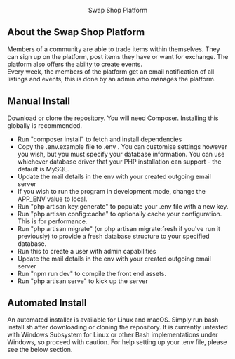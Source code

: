 <p align="center">
   Swap Shop Platform
</p>

## About the Swap Shop Platform
Members of a community are able to trade items within themselves. They can sign up on the platform, post items they have or want for exchange. The platform also offers the abilty to create events. <br/>
Every week, the members of the platform get an email notification of all listings and events, this is done by an admin who manages the platform.


## Manual Install
Download or clone the repository.
You will need Composer. Installing this globally is recommended.
* Run "composer install" to fetch and install dependencies
* Copy the .env.example file to .env . You can customise settings however you wish, but you must specify your database information. You can use whichever database driver that your PHP installation can support - the default is MySQL.
* Update the mail details in the env with your created outgoing email server
* If you wish to run the program in development mode, change the APP_ENV value to local.
* Run "php artisan key:generate" to populate your .env file with a new key.
* Run "php artisan config:cache" to optionally cache your configuration. This is for performance.
* Run "php artisan migrate" (or php artisan migrate:fresh if you've run it previously) to provide a fresh database structure to your specified database.
* Run this to create a user with admin capabilities
* Update the mail details in the env with your created outgoing email server
* Run "npm run dev" to compile the front end assets.
* Run "php artisan serve" to kick up the server




## Automated Install
An automated installer is available for Linux and macOS. Simply run bash install.sh after downloading or cloning the repository. It is currently untested with Windows Subsystem for Linux or other Bash
implementations under Windows, so proceed with caution. For help setting up your .env file, please see the below section.





